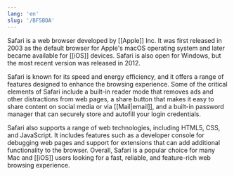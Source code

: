 ```yaml
---
lang: 'en'
slug: '/BF5BDA'
---
```


Safari is a web browser developed by [[Apple]] Inc. It was first released in 2003 as the default browser for Apple's macOS operating system and later became available for [[iOS]] devices. Safari is also open for Windows, but the most recent version was released in 2012.

Safari is known for its speed and energy efficiency, and it offers a range of features designed to enhance the browsing experience. Some of the critical elements of Safari include a built-in reader mode that removes ads and other distractions from web pages, a share button that makes it easy to share content on social media or via [[Mail|email]], and a built-in password manager that can securely store and autofill your login credentials.

Safari also supports a range of web technologies, including HTML5, CSS, and JavaScript. It includes features such as a developer console for debugging web pages and support for extensions that can add additional functionality to the browser. Overall, Safari is a popular choice for many Mac and [[iOS]] users looking for a fast, reliable, and feature-rich web browsing experience.
